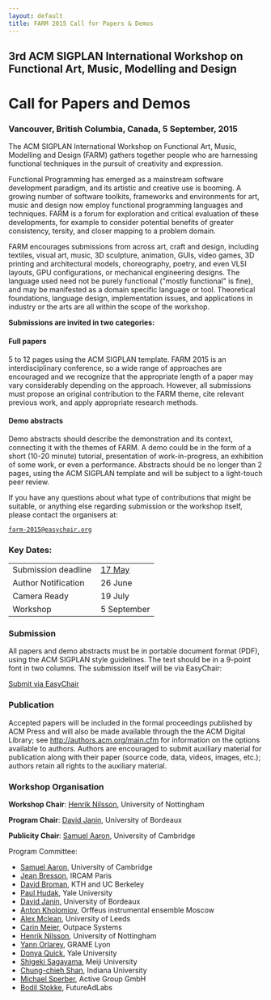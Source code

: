 ```yaml
---
layout: default
title: FARM 2015 Call for Papers & Demos
--- 
```


## 3rd ACM SIGPLAN International Workshop on Functional Art, Music, Modelling and Design

# Call for Papers and Demos

### Vancouver, British Columbia, Canada, 5 September, 2015

The ACM SIGPLAN International Workshop on Functional Art, Music,
Modelling and Design (FARM) gathers together people who are harnessing
functional techniques in the pursuit of creativity and expression.

Functional Programming has emerged as a mainstream software development
paradigm, and its artistic and creative use is booming. A growing number
of software toolkits, frameworks and environments for art, music and
design now employ functional programming languages and techniques. FARM
is a forum for exploration and critical evaluation of these
developments, for example to consider potential benefits of greater
consistency, tersity, and closer mapping to a problem domain.

FARM encourages submissions from across art, craft and design, including
textiles, visual art, music, 3D sculpture, animation, GUIs, video games,
3D printing and architectural models, choreography, poetry, and even
VLSI layouts, GPU configurations, or mechanical engineering designs. The
language used need not be purely functional ("mostly functional" is
fine), and may be manifested as a domain specific language or
tool. Theoretical foundations, language design, implementation issues,
and applications in industry or the arts are all within the scope of the
workshop.

**Submissions are invited in two categories:**

#### Full papers 

5 to 12 pages using the ACM SIGPLAN template. FARM 2015 is an
interdisciplinary conference, so a wide range of approaches are
encouraged and we recognize that the appropriate length of a paper may
vary considerably depending on the approach. However, all submissions
must propose an original contribution to the FARM theme, cite relevant
previous work, and apply appropriate research methods.


#### Demo abstracts

Demo abstracts should describe the demonstration and its context,
connecting it with the themes of FARM. A demo could be in the form of a
short (10-20 minute) tutorial, presentation of work-in-progress, an
exhibition of some work, or even a performance. Abstracts should be no
longer than 2 pages, using the ACM SIGPLAN template and will be subject
to a light-touch peer review.

If you have any questions about what type of contributions that might be
suitable, or anything else regarding submission or the workshop itself,
please contact the organisers at:

[`farm-2015@easychair.org`](mailto:farm-2015@easychair.org)


### Key Dates:



<table>
<tr>
<td style="padding-right:10px">Submission deadline </td>
<td><a href="http://www.timeanddate.com/worldclock/fixedtime.html?msg=FARM+2015+paper+abstracts+due&amp;iso=20150517T2355&amp;p1=1033">17 May</a></td>
</tr>

<tr>
<td style="padding-right:10px">Author Notification</td>
<td>26 June</td>
</tr>

<tr>
<td style="padding-right:10px">Camera Ready</td>
<td>19 July</td>
</tr>

<tr>
<td style="padding-right:10px">Workshop</td>
<td>5 September</td>
</tr>

</table>

### Submission

All papers and demo abstracts must be in portable document
format (PDF), using the ACM SIGPLAN style guidelines. The
text should be in a 9-point font in two columns. The
submission itself will be via EasyChair:

<a class="btn btn-lg btn-success" href="https://easychair.org/conferences/?conf=farm2015" role="button">Submit via EasyChair</a>


### Publication

Accepted papers will be included in the formal proceedings published by
ACM Press and will also be made available through the the ACM Digital
Library; see http://authors.acm.org/main.cfm for information on the
options available to authors. Authors are encouraged to submit auxiliary
material for publication along with their paper (source code, data,
videos, images, etc.); authors retain all rights to the auxiliary
material.



### Workshop Organisation

**Workshop Chair**: [Henrik Nilsson](http://www.cs.nott.ac.uk/~nhn/), University of Nottingham

**Program Chair**: [David Janin](http://www.labri.fr/perso/janin/), University of Bordeaux

**Publicity Chair**: [Samuel Aaron](http://sam.aaron.name), University of Cambridge

Program Committee:

* [Samuel Aaron](http://sam.aaron.name), University of Cambridge
* [Jean Bresson](http://repmus.ircam.fr/bresson), IRCAM Paris
* [David Broman](http://www.eecs.berkeley.edu/~broman/), KTH and UC Berkeley
* [Paul Hudak](http://www.cs.yale.edu/people/hudak.html), Yale University
* [David Janin](http://www.labri.fr/perso/janin/), University of Bordeaux
* [Anton Kholomiov](https://github.com/anton-k), Orffeus instrumental ensemble Moscow
* [Alex Mclean](http://music.leeds.ac.uk/people/alex-mclean/), University of Leeds
* [Carin Meier](http://gigasquidsoftware.com/), Outpace Systems
* [Henrik Nilsson](http://www.cs.nott.ac.uk/~nhn/), University of Nottingham
* [Yann Orlarey](http://www.grame.fr/qui-sommes-nous/compositeurs-associes/yann-orlarey), GRAME Lyon
* [Donya Quick](http://donyaquick.com), Yale University
* [Shigeki Sagayama](http://hil.t.u-tokyo.ac.jp/~sagayama/index-e.html), Meiji University
* [Chung-chieh Shan](http://www.soic.indiana.edu/all-people/profile.html?profile_id=295), Indiana University
* [Michael Sperber](http://www.deinprogramm.de/sperber/), Active Group GmbH
* [Bodil Stokke](http://bodil.org), FutureAdLabs
